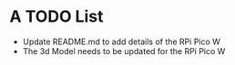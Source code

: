 # A TODO List

- Update README.md to add details of the RPi Pico W
- The 3d Model needs to be updated for the RPi Pico W